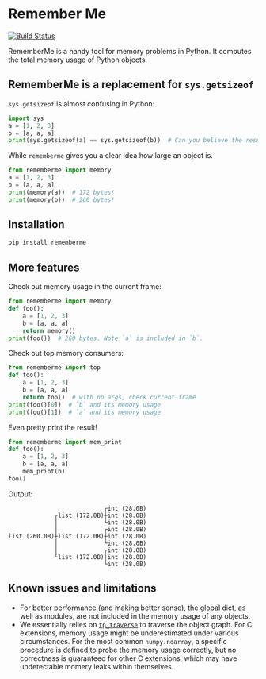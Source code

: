 # Remember Me
[![Build Status](https://travis-ci.org/liwt31/remember-me.svg?branch=master)](https://travis-ci.org/liwt31/remember-me)

RememberMe is a handy tool for memory problems in Python. It computes the total memory usage of
Python objects.

## RememberMe is a replacement for `sys.getsizeof`
`sys.getsizeof` is almost confusing in Python:
```python
import sys
a = [1, 2, 3]
b = [a, a, a]
print(sys.getsizeof(a) == sys.getsizeof(b))  # Can you believe the result is `True`?
```
While `rememberme` gives you a clear idea how large an object is.
```python
from rememberme import memory
a = [1, 2, 3]
b = [a, a, a]
print(memory(a))  # 172 bytes!
print(memory(b))  # 260 bytes!
```

## Installation
```bash
pip install rememberme
```

## More features
Check out memory usage in the current frame:
```python
from rememberme import memory
def foo():
    a = [1, 2, 3]
    b = [a, a, a]
    return memory()
print(foo())  # 260 bytes. Note `a` is included in `b`.
```
Check out top memory consumers:
```python
from rememberme import top
def foo():
    a = [1, 2, 3]
    b = [a, a, a]
    return top()  # with no args, check current frame
print(foo()[0])  # `b` and its memory usage
print(foo()[1])  # `a` and its memory usage
```
Even pretty print the result!
```python
from rememberme import mem_print
def foo():
    a = [1, 2, 3]
    b = [a, a, a]
    mem_print(b)
foo()
```
Output:
```
                           ┌int (28.0B)
             ┌list (172.0B)┼int (28.0B)
             │             └int (28.0B)
             │             ┌int (28.0B)
list (260.0B)┼list (172.0B)┼int (28.0B)
             │             └int (28.0B)
             │             ┌int (28.0B)
             └list (172.0B)┼int (28.0B)
                           └int (28.0B)
```

## Known issues and limitations
* For better performance (and making better sense), the global dict, as well as modules, 
are not included in the memory usage of any objects.
* We essentially relies on [`tp_traverse`](https://docs.python.org/3/c-api/typeobj.html#c.PyTypeObject.tp_traverse) 
to traverse the object graph. For C extensions, memory usage might be underestimated under
various circumstances. For the most common `numpy.ndarray`, a specific procedure is defined to
probe the memory usage correctly, but no correctness is guaranteed for other C extensions,
which may have undetectable momery leaks within themselves.
